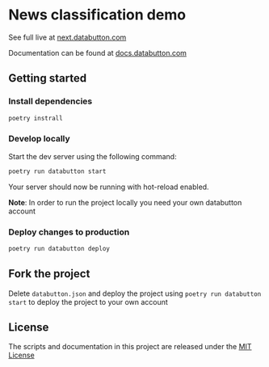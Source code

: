 # News classification demo

See full live at [next.databutton.com](https://next.databutton.com/projects/0bd86282-8420-4d18-ad2c-006c66fe7d3d)

Documentation can be found at [docs.databutton.com](https://docs.databutton.com)

## Getting started

### Install dependencies

```sh
poetry instrall
```

### Develop locally

Start the dev server using the following command:

```sh
poetry run databutton start
```

Your server should now be running with hot-reload enabled.

**Note**: In order to run the project locally you need your own databutton account

### Deploy changes to production

```sh
poetry run databutton deploy
```

## Fork the project

Delete `databutton.json` and deploy the project using `poetry run databutton start` to deploy the project to your own account

## License

The scripts and documentation in this project are released under the [MIT License](LICENSE)